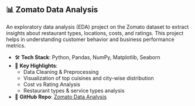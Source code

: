 ## 📊 Zomato Data Analysis

An exploratory data analysis (EDA) project on the Zomato dataset to extract insights about restaurant types, locations, costs, and ratings. This project helps in understanding customer behavior and business performance metrics.

- 🛠 **Tech Stack**: Python, Pandas, NumPy, Matplotlib, Seaborn
- 📌 **Key Highlights**:
  - Data Cleaning & Preprocessing
  - Visualization of top cuisines and city-wise distribution
  - Cost vs Rating Analysis
  - Restaurant types & service types analysis
- 🔗 **GitHub Repo**: [Zomato Data Analysis](https://github.com/Atharv322/Zomato-Data-Analysis)
